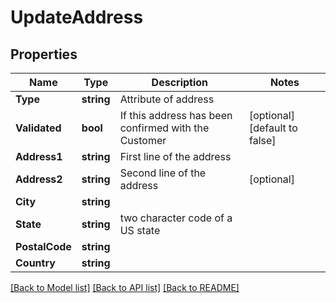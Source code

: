 # UpdateAddress

## Properties

Name | Type | Description | Notes
------------ | ------------- | ------------- | -------------
**Type** | **string** | Attribute of address | 
**Validated** | **bool** | If this address has been confirmed with the Customer | [optional] [default to false]
**Address1** | **string** | First line of the address | 
**Address2** | **string** | Second line of the address | [optional] 
**City** | **string** |  | 
**State** | **string** | two character code of a US state | 
**PostalCode** | **string** |  | 
**Country** | **string** |  | 

[[Back to Model list]](../README.md#documentation-for-models) [[Back to API list]](../README.md#documentation-for-api-endpoints) [[Back to README]](../README.md)


